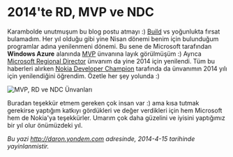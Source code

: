 # 2014'te RD, MVP ve NDC
Karambolde unutmuşum bu blog postu atmayı :)
[Build](http://daron.yondem.com/tr/search/Build%202014) vs yoğunlukta
fırsat bulamadım. Her yıl olduğu gibi yine Nisan dönemi benim için
bulunduğum programlar adına yenilenmeni dönemi. Bu sene de Microsoft
tarafından **Windows Azure** alanında
[MVP](http://mvp.microsoft.com/en-us/mvp/Daron%20Yondem-4015692)
ünvanına layık görülmüşüm :) Ayrıca [Microsoft Regional
Director](http://msrd.io/) ünvanım da yine 2014 için yenilendi. Tüm bu
haberleri alırken [Nokia Developer
Champion](http://developer.nokia.com/community/champions/meet-the-champions)
tarafında da ünvanımın 2014 yılı için yenilendiğini öğrendim. Özetle her
şey yolunda :)

![MVP, RD ve NDC
Ünvanları](media/2014_te_RD_MVP_ve_NDC/unvanlar.gif)

Buradan teşekkür etmem gereken çok insan var :) ama kısa tutmak
gerekirse yaptığım katkıyı gördükleri ve değer verdikleri için hem
Microsoft hem de Nokia'ya teşekkürler. Umarım çok daha güzelini ve
iyisini yaptığımız bir yıl olur önümüzdeki yıl.



*Bu yazi http://daron.yondem.com adresinde, 2014-4-15 tarihinde yayinlanmistir.*
